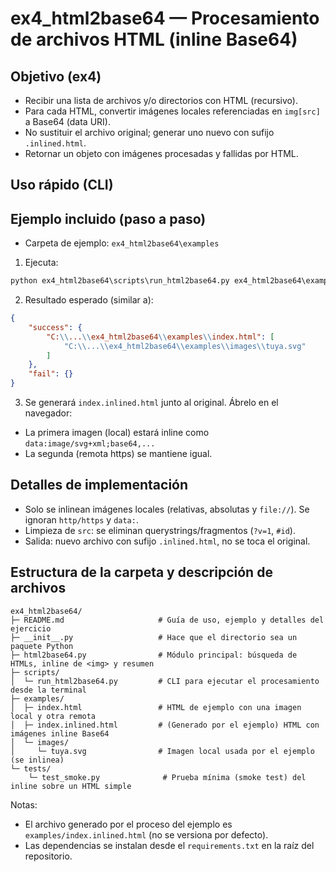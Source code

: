 # ex4_html2base64 — Procesamiento de archivos HTML (inline Base64)

## Objetivo (ex4)
- Recibir una lista de archivos y/o directorios con HTML (recursivo).
- Para cada HTML, convertir imágenes locales referenciadas en `img[src]` a Base64 (data URI).
- No sustituir el archivo original; generar uno nuevo con sufijo `.inlined.html`.
- Retornar un objeto con imágenes procesadas y fallidas por HTML.

## Uso rápido (CLI)
## Ejemplo incluido (paso a paso)
- Carpeta de ejemplo: `ex4_html2base64\examples`
1) Ejecuta:

```cmd
python ex4_html2base64\scripts\run_html2base64.py ex4_html2base64\examples --json
```

2) Resultado esperado (similar a):

```json
{
	"success": {
		"C:\\...\\ex4_html2base64\\examples\\index.html": [
			"C:\\...\\ex4_html2base64\\examples\\images\\tuya.svg"
		]
	},
	"fail": {}
}
```

3) Se generará `index.inlined.html` junto al original. Ábrelo en el navegador:
- La primera imagen (local) estará inline como `data:image/svg+xml;base64,...`
- La segunda (remota https) se mantiene igual.

## Detalles de implementación
- Solo se inlinean imágenes locales (relativas, absolutas y `file://`). Se ignoran `http/https` y `data:`.
- Limpieza de `src`: se eliminan querystrings/fragmentos (`?v=1`, `#id`).
- Salida: nuevo archivo con sufijo `.inlined.html`, no se toca el original.

## Estructura de la carpeta y descripción de archivos

```text
ex4_html2base64/
├─ README.md                     # Guía de uso, ejemplo y detalles del ejercicio
├─ __init__.py                   # Hace que el directorio sea un paquete Python
├─ html2base64.py                # Módulo principal: búsqueda de HTMLs, inline de <img> y resumen
├─ scripts/
│  └─ run_html2base64.py         # CLI para ejecutar el procesamiento desde la terminal
├─ examples/
│  ├─ index.html                 # HTML de ejemplo con una imagen local y otra remota
│  ├─ index.inlined.html         # (Generado por el ejemplo) HTML con imágenes inline Base64
│  └─ images/
│     └─ tuya.svg                # Imagen local usada por el ejemplo (se inlinea)
└─ tests/
	└─ test_smoke.py              # Prueba mínima (smoke test) del inline sobre un HTML simple
```

Notas:
- El archivo generado por el proceso del ejemplo es `examples/index.inlined.html` (no se versiona por defecto).
- Las dependencias se instalan desde el `requirements.txt` en la raíz del repositorio.